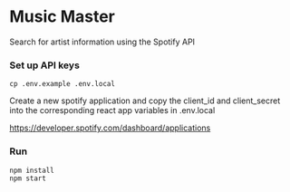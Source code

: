 # Music Master

Search for artist information using the Spotify API

### Set up API keys

```
cp .env.example .env.local
```

Create a new spotify application and copy the client_id and client_secret into the corresponding react app variables in .env.local

https://developer.spotify.com/dashboard/applications

### Run

```
npm install
npm start
```
